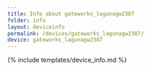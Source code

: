 ```yaml
---
title: Info about gateworks_lagunagw2387
folder: info
layout: deviceinfo
permalink: /devices/gateworks_lagunagw2387/
device: gateworks_lagunagw2387
---
```

{% include templates/device_info.md %}
